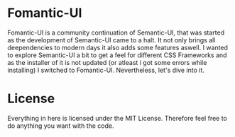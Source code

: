 # Fomantic-UI
Fomantic-UI is a community continuation of Semantic-UI, that was started as the development of Semantic-UI came to a halt. It not only brings all deependencies to modern days it also adds some features aswell. I wanted to explore Semantic-UI a bit to get a feel for different CSS Frameworks and as the installer of it is not updated (or atleast i got some errors while installing) I switched to Fomantic-UI. Nevertheless, let's dive into it.

# License

Everything in here is licensed under the MIT License. Therefore feel free to do anything you want with the code.